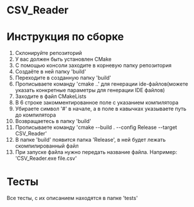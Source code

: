 # CSV_Reader
# Инструкция по сборке
1) Склонируйте репозиторий
2) У вас должен быть установлен CMake
3) С помощью консоли заходите в корневую папку репозитория
4) Создаёте в ней папку 'build'
5) Переходите в созданную папку 'build'
6) Прописываете команду 'cmake ..' для генерации ide-файлов(можете указать конкретные параметры для генерации IDE файлов)
7) Заходите в файл CMakeLists
8) В 6 строке закомментированное поле с указанием компилятора
9) Убираете символ '#' в начале, а в поле в кавычках указываете путь до компилятора
10) Возвращаетесь в папку 'build'
11) Прописываете команду 'cmake --build . --config Release --target CSV_Reader'
12) В папке 'build' появится папка 'Release', в ней будет лежать скомпилированный файл
13) При запуске файла нужно передать название файла. Например: 'CSV_Reader.exe file.csv'

# Тесты
Все тесты, с их описанием находятся в папке 'tests'